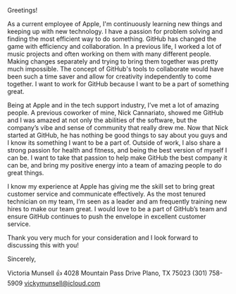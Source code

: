 Greetings!

As a current employee of Apple, I'm continuously learning new things and keeping up with new technology. I have a passion for problem solving and finding the most efficient way to do something. GitHub has changed the game with efficiency and collaboration. In a previous life, I worked a lot of music projects and often working on them with many different people. Making changes separately and trying to bring them together was pretty much impossible. The concept of GitHub's tools to collaborate would have been such a time saver and allow for creativity independently to come together. I want to work for GitHub because I want to be a part of something great.

Being at Apple and in the tech support industry, I’ve met a lot of amazing people. A previous coworker of mine, Nick Cannariato, showed me GitHub and I was amazed at not only the abilities of the software, but the company’s vibe and sense of community that really drew me. Now that Nick started at GitHub, he has nothing be good things to say about you guys and I know its something I want to be a part of. Outside of work, I also share a strong passion for health and fitness, and being the best version of myself I can be. I want to take that passion to help make GitHub the best company it can be, and bring my positive energy into a team of amazing people to do great things.

I know my experience at Apple has giving me the skill set to bring great customer service and communicate effectively. As the most tenured technician on my team, I’m seen as a leader and am frequently training new hires to make our team great. I would love to be a part of GitHub’s team and ensure GitHub continues to push the envelope in excellent customer service.

Thank you very much for your consideration and I look forward to discussing this with you!

Sincerely,

Victoria Munsell
:+1:
4028 Mountain Pass Drive
Plano, TX 75023
(301) 758-5909
vickymunsell@icloud.com
